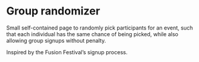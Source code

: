 Group randomizer
================

Small self-contained page to randomly pick participants for an event, such that
each individual has the same chance of being picked, while also allowing group
signups without penalty.

Inspired by the Fusion Festival’s signup process.
